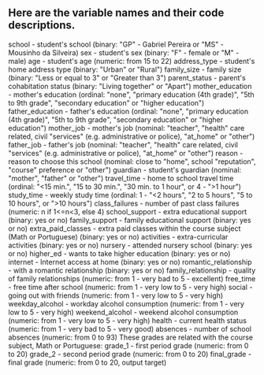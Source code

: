 ## Here are the variable names and their code descriptions.



school - student's school (binary: "GP" - Gabriel Pereira or "MS" - Mousinho da Silveira)
sex - student's sex (binary: "F" - female or "M" - male)
age - student's age (numeric: from 15 to 22)
address_type - student's home address type (binary: "Urban" or "Rural")
family_size - family size (binary: "Less or equal to 3" or "Greater than 3")
parent_status - parent's cohabitation status (binary: "Living together" or "Apart")
mother_education - mother's education (ordinal: "none", "primary education (4th grade)", "5th to 9th grade", "secondary education" or "higher education")
father_education - father's education (ordinal: "none", "primary education (4th grade)", "5th to 9th grade", "secondary education" or "higher education")
mother_job - mother's job (nominal: "teacher", "health" care related, civil "services" (e.g. administrative or police), "at_home" or "other")
father_job - father's job (nominal: "teacher", "health" care related, civil "services" (e.g. administrative or police), "at_home" or "other")
reason - reason to choose this school (nominal: close to "home", school "reputation", "course" preference or "other")
guardian - student's guardian (nominal: "mother", "father" or "other")
travel_time - home to school travel time (ordinal: "<15 min.", "15 to 30 min.", "30 min. to 1 hour", or 4 - ">1 hour")
study_time - weekly study time (ordinal: 1 - "<2 hours", "2 to 5 hours", "5 to 10 hours", or ">10 hours")
class_failures - number of past class failures (numeric: n if 1<=n<3, else 4)
school_support - extra educational support (binary: yes or no)
family_support - family educational support (binary: yes or no)
extra_paid_classes - extra paid classes within the course subject (Math or Portuguese) (binary: yes or no)
activities - extra-curricular activities (binary: yes or no)
nursery - attended nursery school (binary: yes or no)
higher_ed - wants to take higher education (binary: yes or no)
internet - Internet access at home (binary: yes or no)
romantic_relationship - with a romantic relationship (binary: yes or no)
family_relationship - quality of family relationships (numeric: from 1 - very bad to 5 - excellent)
free_time - free time after school (numeric: from 1 - very low to 5 - very high)
social - going out with friends (numeric: from 1 - very low to 5 - very high)
weekday_alcohol - workday alcohol consumption (numeric: from 1 - very low to 5 - very high)
weekend_alcohol - weekend alcohol consumption (numeric: from 1 - very low to 5 - very high)
health - current health status (numeric: from 1 - very bad to 5 - very good)
absences - number of school absences (numeric: from 0 to 93)
These grades are related with the course subject, Math or Portuguese:
grade_1 - first period grade (numeric: from 0 to 20)
grade_2 - second period grade (numeric: from 0 to 20)
final_grade - final grade (numeric: from 0 to 20, output target)
